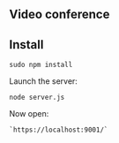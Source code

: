 ## Video conference

## Install

```
sudo npm install
```

Launch the server:

```
node server.js
```

Now open: 

```
`https://localhost:9001/`
```
